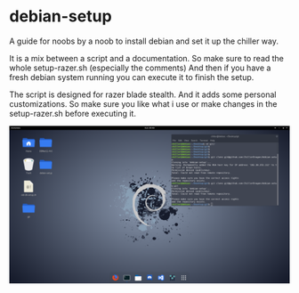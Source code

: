 # debian-setup
A guide for noobs by a noob to install debian and set it up the chiller way.

It is a mix between a script and a documentation.
So make sure to read the whole setup-razer.sh (especially the comments)
And then if you have a fresh debian system running you can execute it to finish the setup.

The script is designed for razer blade stealth.
And it adds some personal customizations.
So make sure you like what i use or make changes in the setup-razer.sh before executing it.

![Demo](img/preview.png)
